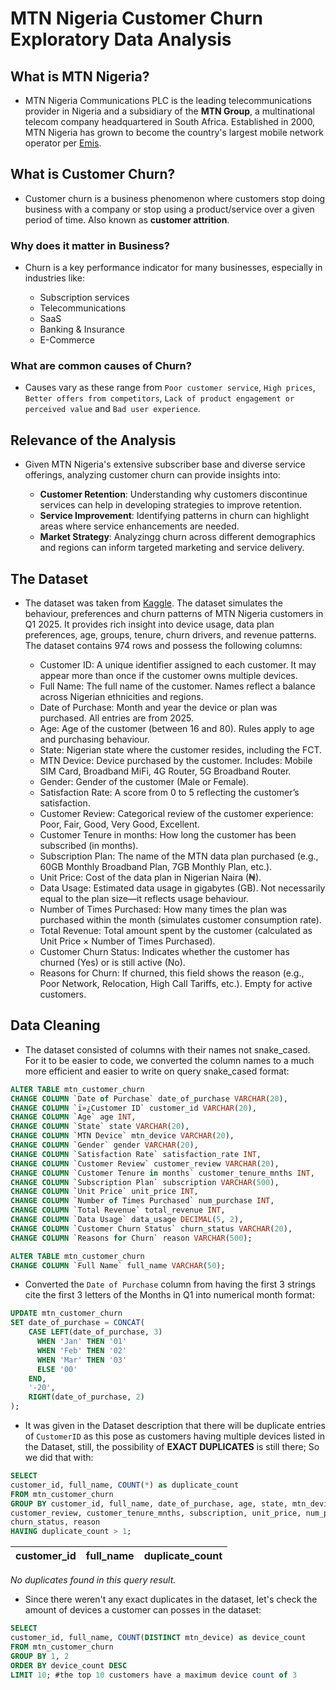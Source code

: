 # MTN Nigeria Customer Churn Exploratory Data Analysis

## What is MTN Nigeria?
- MTN Nigeria Communications PLC is the leading telecommunications provider in Nigeria and a subsidiary of the **MTN Group**, a multinational telecom company headquartered in South Africa. Established in 2000, MTN Nigeria has grown to become the country's largest mobile network operator per [Emis](https://www.emis.com/php/company-profile/NG/Mtn_Nigeria_Communications_Plc_en_8352912.html).

## What is Customer Churn?
- Customer churn is a business phenomenon where customers stop doing business with a company or stop using a product/service over a given period of time. Also known as **customer attrition**.

### Why does it matter in Business?
- Churn is a key performance indicator for many businesses, especially in industries like:

  - Subscription services
  - Telecommunications
  - SaaS
  - Banking & Insurance
  - E-Commerce

### What are common causes of Churn?
- Causes vary as these range from `Poor customer service`, `High prices`, `Better offers from competitors`, `Lack of product engagement or perceived value` and `Bad user experience`.

## Relevance of the Analysis
- Given MTN Nigeria's extensive subscriber base and diverse service offerings, analyzing customer churn can provide insights into:

  - **Customer Retention**: Understanding why customers discontinue services can help in developing strategies to improve retention.
  - **Service Improvement**: Identifying patterns in churn can highlight areas where service enhancements are needed.
  - **Market Strategy**: Analyzingg churn across different demographics and regions can inform targeted marketing and service delivery.

## The Dataset
- The dataset was taken from [Kaggle](https://www.kaggle.com/datasets/oluwademiladeadeniyi/mtn-nigeria-customer-churn?resource=download). The dataset simulates the behaviour, preferences and churn patterns of MTN Nigeria customers in Q1 2025. It provides rich insight into device usage, data plan preferences, age, groups, tenure, churn drivers, and revenue patterns. The dataset contains 974 rows and possess the following columns:

  - Customer ID: A unique identifier assigned to each customer. It may appear more than once if the customer owns multiple devices.
  - Full Name: The full name of the customer. Names reflect a balance across Nigerian ethnicities and regions.
  - Date of Purchase: Month and year the device or plan was purchased. All entries are from 2025.
  - Age: Age of the customer (between 16 and 80). Rules apply to age and purchasing behaviour.
  - State: Nigerian state where the customer resides, including the FCT.
  - MTN Device: Device purchased by the customer. Includes: Mobile SIM Card, Broadband MiFi, 4G Router, 5G Broadband Router.
  - Gender: Gender of the customer (Male or Female).
  - Satisfaction Rate: A score from 0 to 5 reflecting the customer’s satisfaction.
  - Customer Review: Categorical review of the customer experience: Poor, Fair, Good, Very Good, Excellent.
  - Customer Tenure in months: How long the customer has been subscribed (in months).
  - Subscription Plan: The name of the MTN data plan purchased (e.g., 60GB Monthly Broadband Plan, 7GB Monthly Plan, etc.).
  - Unit Price: Cost of the data plan in Nigerian Naira (₦).
  - Data Usage: Estimated data usage in gigabytes (GB). Not necessarily equal to the plan size—it reflects usage behaviour.
  - Number of Times Purchased: How many times the plan was purchased within the month (simulates customer consumption rate).
  - Total Revenue: Total amount spent by the customer (calculated as Unit Price × Number of Times Purchased).
  - Customer Churn Status: Indicates whether the customer has churned (Yes) or is still active (No).
  - Reasons for Churn: If churned, this field shows the reason (e.g., Poor Network, Relocation, High Call Tariffs, etc.). Empty for active customers.

## Data Cleaning
- The dataset consisted of columns with their names not snake_cased. For it to be easier to code, we converted the column names to a much more efficient and easier to write on query snake_cased format:

```sql
ALTER TABLE mtn_customer_churn
CHANGE COLUMN `Date of Purchase` date_of_purchase VARCHAR(20),
CHANGE COLUMN `ï»¿Customer ID` customer_id VARCHAR(20),
CHANGE COLUMN `Age` age INT,
CHANGE COLUMN `State` state VARCHAR(20),
CHANGE COLUMN `MTN Device` mtn_device VARCHAR(20),
CHANGE COLUMN `Gender` gender VARCHAR(20),
CHANGE COLUMN `Satisfaction Rate` satisfaction_rate INT,
CHANGE COLUMN `Customer Review` customer_review VARCHAR(20),
CHANGE COLUMN `Customer Tenure in months` customer_tenure_mnths INT,
CHANGE COLUMN `Subscription Plan` subscription VARCHAR(500),
CHANGE COLUMN `Unit Price` unit_price INT,
CHANGE COLUMN `Number of Times Purchased` num_purchase INT,
CHANGE COLUMN `Total Revenue` total_revenue INT,
CHANGE COLUMN `Data Usage` data_usage DECIMAL(5, 2),
CHANGE COLUMN `Customer Churn Status` churn_status VARCHAR(20),
CHANGE COLUMN `Reasons for Churn` reason VARCHAR(500);

ALTER TABLE mtn_customer_churn
CHANGE COLUMN `Full Name` full_name VARCHAR(50);
```

- Converted the `Date of Purchase` column from having the first 3 strings cite the first 3 letters of the Months in Q1 into numerical month format:

```sql
UPDATE mtn_customer_churn
SET date_of_purchase = CONCAT(
    CASE LEFT(date_of_purchase, 3)
      WHEN 'Jan' THEN '01'
      WHEN 'Feb' THEN '02'
      WHEN 'Mar' THEN '03'
      ELSE '00'
	END,
    '-20',
    RIGHT(date_of_purchase, 2)
);
```

- It was given in the Dataset description that there will be duplicate entries of `CustomerID` as this pose as customers having multiple devices listed in the Dataset, still, the possibility of **EXACT DUPLICATES** is still there; So we did that with:

```sql
SELECT
customer_id, full_name, COUNT(*) as duplicate_count
FROM mtn_customer_churn
GROUP BY customer_id, full_name, date_of_purchase, age, state, mtn_device, gender, satisfaction_rate,
customer_review, customer_tenure_mnths, subscription, unit_price, num_purchase, total_revenue, data_usage,
churn_status, reason
HAVING duplicate_count > 1;
```
| customer_id | full_name | duplicate_count |
|-------------|-----------|-----------------|

*No duplicates found in this query result.*

- Since there weren't any exact duplicates in the dataset, let's check the amount of devices a customer can posses in the dataset:

```sql
SELECT
customer_id, full_name, COUNT(DISTINCT mtn_device) as device_count
FROM mtn_customer_churn
GROUP BY 1, 2
ORDER BY device_count DESC
LIMIT 10; #the top 10 customers have a maximum device count of 3
```

